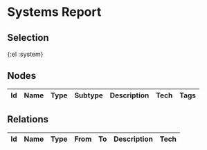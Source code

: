 # Systems Report

## Selection
{:el :system}


## Nodes
 Id |Name | Type | Subtype | Description | Tech | Tags
----|-----|------|---------|-------------|------|------



## Relations
 Id |Name | Type | From | To | Description | Tech
----|-----|------|------|----|-------------|------

